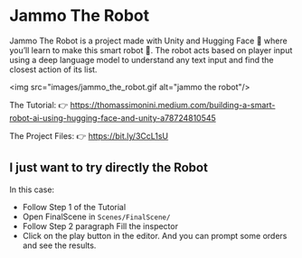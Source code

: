 # Jammo The Robot

Jammo The Robot is a project made with Unity and Hugging Face 🤗 where you’ll learn to make this smart robot 🤖.
The robot acts based on player input using a deep language model to understand any text input and find the closest action of its list.

<img src="images/jammo_the_robot.gif alt="jammo the robot"/>
                                                          
The Tutorial: 👉 https://thomassimonini.medium.com/building-a-smart-robot-ai-using-hugging-face-and-unity-a78724810545
                                                          
                                                          
The Project Files: 👉 https://bit.ly/3CcL1sU

## I just want to try directly the Robot
In this case:
- Follow Step 1 of the Tutorial
- Open FinalScene in `Scenes/FinalScene/`
- Follow Step 2 paragraph Fill the inspector
- Click on the play button in the editor. And you can prompt some orders and see the results.
